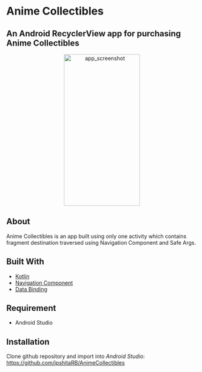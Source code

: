 # Anime Collectibles

 ## An Android RecyclerView app for purchasing Anime Collectibles

 <p align="center">
  <img src="https://user-images.githubusercontent.com/11401599/82851609-4c5f7f80-9ece-11ea-9865-b94693b65656.gif" alt="app_screenshot" width=200 height=400>
 </p>
 
 ## About
 Anime Collectibles is an app built using only one activity which contains fragment destination traversed using Navigation Component and Safe Args.

 ## Built With
 * [Kotlin](https://kotlinlang.org/docs/reference/android-overview.html)
 * [Navigation Component](https://developer.android.com/guide/navigation/navigation-getting-started)
 * [Data Binding](https://developer.android.com/topic/libraries/data-binding)


 ## Requirement
 * Android Studio
 
 ## Installation
 Clone github repository and import into _Android Studio_:
 https://github.com/ipshitaRB/AnimeCollectibles
 
 
